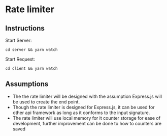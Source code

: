 # Rate limiter

## Instructions

Start Server:

```
cd server && yarn watch
```

Start Request:

```
cd client && yarn watch
```

## Assumptions
- The the rate limiter will be designed with the assumption Express.js will be used to create the end point.
- Though the rate limiter is designed for Express.js, it can be used for other api framework as long as it conforms to the input signature.
- The rate limiter will use local memory for it counter storage for ease of development, further improvement can be done to how to counters are saved